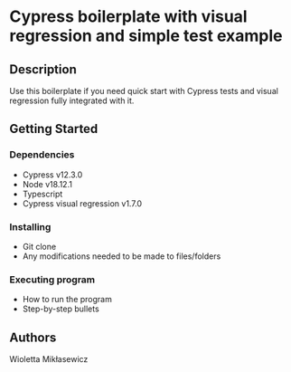 # Cypress boilerplate with visual regression and simple test example


## Description

Use this boilerplate if you need quick start with Cypress tests and visual regression fully integrated with it.

## Getting Started

### Dependencies

* Cypress v12.3.0
* Node v18.12.1
* Typescript
* Cypress visual regression v1.7.0

### Installing

* Git clone ``` ```
* Any modifications needed to be made to files/folders

### Executing program

* How to run the program
* Step-by-step bullets


## Authors

Wioletta Mikłasewicz  

